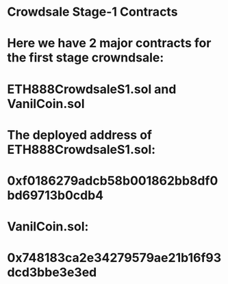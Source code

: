 # Crowdsale Stage-1 Contracts
# Here we have 2 major contracts for the first stage crowndsale:
# ETH888CrowdsaleS1.sol and VanilCoin.sol
# 
# The deployed address of ETH888CrowdsaleS1.sol:
# 0xf0186279adcb58b001862bb8df0bd69713b0cdb4
# 
# VanilCoin.sol:
# 0x748183ca2e34279579ae21b16f93dcd3bbe3e3ed
